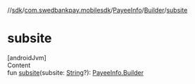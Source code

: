 //[sdk](../../../../index.md)/[com.swedbankpay.mobilesdk](../../index.md)/[PayeeInfo](../index.md)/[Builder](index.md)/[subsite](subsite.md)



# subsite  
[androidJvm]  
Content  
fun [subsite](subsite.md)(subsite: [String](https://kotlinlang.org/api/latest/jvm/stdlib/kotlin/-string/index.html)?): [PayeeInfo.Builder](index.md)  



